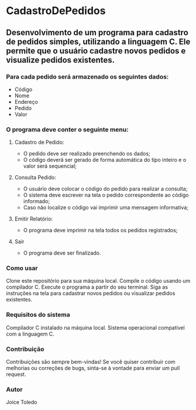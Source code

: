 # CadastroDePedidos

Desenvolvimento de um programa para cadastro de pedidos simples, utilizando a linguagem C. 
Ele permite que o usuário cadastre novos pedidos e visualize pedidos existentes.
----------
### Para cada pedido será armazenado os seguintes dados: ###
- Código 
- Nome
- Endereço
- Pedido
- Valor  

### O programa deve conter o seguinte menu: ###
1. Cadastro de Pedido: 
    - O pedido deve ser realizado preenchendo os dados;
    - O código deverá ser gerado de forma automática do tipo inteiro e o valor será sequencial;
  
2. Consulta Pedido:
    - O usuário deve colocar o código do pedido para realizar a consulta;
    - O sistema deve escrever na tela o pedido correspondente ao código informado;
    - Caso não localize o código vai imprimir uma mensagem informativa;
  
3. Emitir Relatório:
    - O programa deve imprimir na tela todos os pedidos registrados;  
  
4. Sair  
    - O programa deve ser finalizado.
  
### Como usar ###
Clone este repositório para sua máquina local.
Compile o código usando um compilador C.
Execute o programa a partir do seu terminal.
Siga as instruções na tela para cadastrar novos pedidos ou visualizar pedidos existentes.

### Requisitos do sistema ###
Compilador C instalado na máquina local.
Sistema operacional compatível com a linguagem C.

### Contribuição ###
Contribuições são sempre bem-vindas! 
Se você quiser contribuir com melhorias ou correções de bugs, sinta-se à vontade para enviar um pull request.

### Autor ###
Joice Toledo
